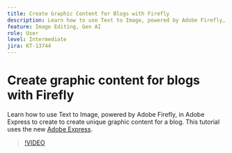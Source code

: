```yaml
---
title: Create Graphic Content for Blogs with Firefly
description: Learn how to use Text to Image, powered by Adobe Firefly, in Adobe Express to create unique graphic content for a blog
feature: Image Editing, Gen AI
role: User
level: Intermediate
jira: KT-13744
---
```

# Create graphic content for blogs with Firefly

Learn how to use Text to Image, powered by Adobe Firefly, in Adobe Express to create to create unique graphic content for a blog. This tutorial uses the new [Adobe Express](https://www.adobe.com/express/).

>[!VIDEO](https://video.tv.adobe.com/v/3422408?quality=12&learn=on&hidetitle=true)
